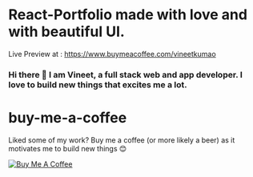# React-Portfolio made with love and with beautiful UI.

Live Preview at : https://www.buymeacoffee.com/vineetkumao

### Hi there 👋 I am Vineet, a full stack web and app developer. I love to build new things that excites me a lot.

# buy-me-a-coffee

Liked some of my work? Buy me a coffee (or more likely a beer) as it motivates me to build new things 😊

<a href="https://www.buymeacoffee.com/vineetkumao" target="_blank"><img src="https://bmc-cdn.nyc3.digitaloceanspaces.com/BMC-button-images/custom_images/orange_img.png" alt="Buy Me A Coffee" style="height: auto !important;width: auto !important;" ></a>
